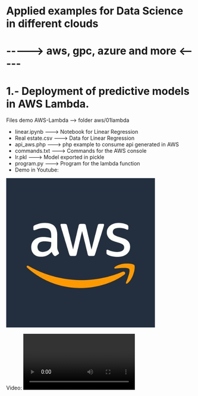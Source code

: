 # Applied examples for Data Science in different clouds
# -----> aws, gpc, azure and more <-----
# 1.- Deployment of predictive models in AWS Lambda.
Files demo AWS-Lambda --> folder aws/01lambda
- linear.ipynb ---> Notebook for Linear Regression
- Real estate.csv ---> Data for Linear Regression
- api_aws.php ---> php example to consume api generated in AWS
- commands.txt ---> Commands for the AWS console
- lr.pkl ---> Model exported in pickle
- program.py ---> Program for the lambda function
- Demo in Youtube:

[![Youtube demo](https://github.com/emericjimenez/cloud/blob/main/aws/01lambda/aws.jpg)](https://www.youtube.com/watch?v=fwwC5IJxZ7w)




Video: ![Download Instructional Video](https://raw.githubusercontent.com/emericjimenez/cloud/main/aws/01lambda/aws01.mp4)
